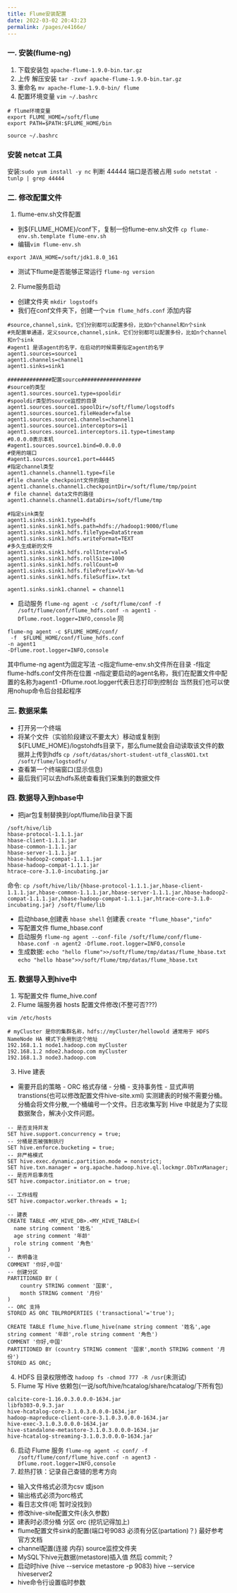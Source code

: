 ```yaml
---
title: Flume安装配置
date: 2022-03-02 20:43:23
permalink: /pages/e4166e/
---
```

### 一. 安装(flume-ng)
1. 下载安装包 `apache-flume-1.9.0-bin.tar.gz`
2. 上传 解压安装 `tar -zxvf apache-flume-1.9.0-bin.tar.gz`
3. 重命名 `mv apache-flume-1.9.0-bin/ flume`
4. 配置环境变量 `vim ~/.bashrc`
```
# flume环境变量
export FLUME_HOME=/soft/flume
export PATH=$PATH:$FLUME_HOME/bin
```
`source ~/.bashrc`

### 安装 netcat 工具
安装:`sudo yum install -y nc`
判断 44444 端口是否被占用 `sudo netstat -tunlp | grep 44444`

### 二. 修改配置文件
1. flume-env.sh文件配置
- 到${FLUME_HOME}/conf下，复制一份flume-env.sh文件
`cp flume-env.sh.template flume-env.sh`
- 编辑`vim flume-env.sh`
```
export JAVA_HOME=/soft/jdk1.8.0_161
```
- 测试下flume是否能够正常运行
`flume-ng version`
2. Flume服务启动
- 创建文件夹  `mkdir logstodfs`
- 我们在conf文件夹下，创建一个`vim flume_hdfs.conf`
添加内容
```
#source,channel,sink，它们分别都可以配置多份，比如n个channel和n个sink
#先配置单通道，定义source,channel,sink，它们分别都可以配置多份，比如n个channel和n个sink
#agent1 是该agent的名字，在启动的时候需要指定agent的名字
agent1.sources=source1
agent1.channels=channel1
agent1.sinks=sink1

##############配置source###################
#source的类型
agent1.sources.source1.type=spooldir
#spooldir类型的source监控的目录
agent1.sources.source1.spoolDir=/soft/flume/logstodfs
agent1.sources.source1.fileHeader=false
agent1.sources.source1.channels=channel1
agent1.sources.source1.interceptors=i1
agent1.sources.source1.interceptors.i1.type=timestamp
#0.0.0.0表示本机
#agent1.sources.source1.bind=0.0.0.0
#使用的端口
#agent1.sources.source1.port=44445
#指定channel类型
agent1.channels.channel1.type=file
#file channle checkpoint文件的路径
agent1.channels.channel1.checkpointDir=/soft/flume/tmp/point
# file channel data文件的路径
agent1.channels.channel1.dataDirs=/soft/flume/tmp

#指定sink类型
agent1.sinks.sink1.type=hdfs
agent1.sinks.sink1.hdfs.path=hdfs://hadoop1:9000/flume
agent1.sinks.sink1.hdfs.fileType=DataStream
agent1.sinks.sink1.hdfs.writeFormat=TEXT
#多久生成新的文件
agent1.sinks.sink1.hdfs.rollInterval=5
agent1.sinks.sink1.hdfs.rollSize=1000
agent1.sinks.sink1.hdfs.rollCount=0
agent1.sinks.sink1.hdfs.filePrefix=%Y-%m-%d
agent1.sinks.sink1.hdfs.fileSuffix=.txt

agent1.sinks.sink1.channel = channel1
```
- 启动服务 
`flume-ng agent -c /soft/flume/conf -f /soft/flume/conf/flume_hdfs.conf -n agent1 -Dflume.root.logger=INFO,console`
同
```
flume-ng agent -c $FLUME_HOME/conf/
 -f  $FLUME_HOME/conf/flume_hdfs.conf 
-n agent1
-Dflume.root.logger=INFO,console
```
其中flume-ng agent为固定写法
-c指定flume-env.sh文件所在目录
-f指定flume-hdfs.conf文件所在位置
-n指定要启动的agent名称，我们在配置文件中配置的名称为agent1
-Dflume.root.logger代表日志打印到控制台
当然我们也可以使用nohup命令后台挂起程序

### 三. 数据采集
- 打开另一个终端
- 将某个文件（实验阶段建议不要太大）移动或复制到${FLUME_HOME}/logstohdfs目录下，那么flume就会自动读取该文件的数据并上传到hdfs
`cp /soft/datas/short-student-utf8_classNO1.txt /soft/flume/logstodfs/`
- 查看第一个终端窗口(显示信息)
- 最后我们可以去hdfs系统查看我们采集到的数据文件
 

### 四. 数据导入到hbase中
- 把jar包复制替换到/opt/flume/lib目录下面
```
/soft/hive/lib
hbase-protocol-1.1.1.jar
hbase-client-1.1.1.jar
hbase-common-1.1.1.jar 
hbase-server-1.1.1.jar
hbase-hadoop2-compat-1.1.1.jar 
hbase-hadoop-compat-1.1.1.jar
htrace-core-3.1.0-incubating.jar
```
命令: `cp /soft/hive/lib/{hbase-protocol-1.1.1.jar,hbase-client-1.1.1.jar,hbase-common-1.1.1.jar,hbase-server-1.1.1.jar,hbase-hadoop2-compat-1.1.1.jar,hbase-hadoop-compat-1.1.1.jar,htrace-core-3.1.0-incubating.jar} /soft/flume/lib`
- 启动hbase,创建表 `hbase shell` 创建表 `create "flume_hbase","info"`
- 写配置文件 flume_hbase.conf
- 启动服务 `flume-ng agent --conf-file /soft/flume/conf/flume-hbase.conf -n agent2 -Dflume.root.logger=INFO,console`
- 生成数据: 
`echo "hello flume">>/soft/flume/tmp/datas/flume_hbase.txt`
`echo "hello hbase">>/soft/flume/tmp/datas/flume_hbase.txt`

### 五. 数据导入到hive中
1. 写配置文件 flume_hive.conf
2. Flume 端服务器 hosts 配置文件修改(不整可否???)
```
vim /etc/hosts

# myCluster 是你的集群名称，hdfs://myCluster/hellowold 通常用于 HDFS NameNode HA 模式下会用到这个地址
192.168.1.1 node1.hadoop.com myCluster
192.168.1.2 ndoe2.hadoop.com myCluster
192.168.1.3 node3.hadoop.com
```
3. Hive 建表
- 需要开启的策略 - ORC 格式存储 - 分桶 - 支持事务性 - 显式声明 transtions(也可以修改配置文件hive-site.xml)
实测建表的时候不需要分桶。分桶会将文件分散,一个桶编号一个文件。日志收集写到 Hive 中就是为了实现数据聚合，解决小文件问题。
```
-- 是否支持并发
SET hive.support.concurrency = true;
-- 分桶是否被强制执行
SET hive.enforce.bucketing = true;
-- 非严格模式
SET hive.exec.dynamic.partition.mode = nonstrict;
SET hive.txn.manager = org.apache.hadoop.hive.ql.lockmgr.DbTxnManager;
-- 是否开启事务性
SET hive.compactor.initiator.on = true;

-- 工作线程
SET hive.compactor.worker.threads = 1;

-- 建表
CREATE TABLE <MY_HIVE_DB>.<MY_HIVE_TABLE>(
  name string comment '姓名'
  age string comment '年龄'
  role string comment '角色'
)
-- 表明备注 
COMMENT '你好,中国'
-- 创建分区
PARTITIONED BY (
    country STRING comment '国家',
    month STRING comment '月份'
)
-- ORC 支持
STORED AS ORC TBLPROPERTIES ('transactional'='true');

CREATE TABLE flume_hive.flume_hive(name string comment '姓名',age string comment '年龄',role string comment '角色')
COMMENT '你好,中国'
PARTITIONED BY (country STRING comment '国家',month STRING comment '月份')
STORED AS ORC;
```
4. HDFS 目录权限修改
`hadoop fs -chmod 777 -R /usr`(未测试)
5. Flume 写 Hive 依赖包(一说/soft/hive/hcatalog/share/hcatalog/下所有包)
```
calcite-core-1.16.0.3.0.0.0-1634.jar
libfb303-0.9.3.jar
hive-hcatalog-core-3.1.0.3.0.0.0-1634.jar
hadoop-mapreduce-client-core-3.1.0.3.0.0.0-1634.jar
hive-exec-3.1.0.3.0.0.0-1634.jar
hive-standalone-metastore-3.1.0.3.0.0.0-1634.jar
hive-hcatalog-streaming-3.1.0.3.0.0.0-1634.jar
```
6. 启动 Flume 服务
`flume-ng agent -c conf/ -f /soft/flume/conf/flume_hive.conf -n agent3 -Dflume.root.logger=INFO,console`
7. 趁热打铁：记录自己查错的思考方向
- 输入文件格式必须为csv 或json
- 输出格式必须为orc格式
- 看日志文件(呃 暂时没找到)
- 修改hive-site配置文件(永久参数)
- 建表时必须分桶 分区 orc (挖坑记得加上)
- flume配置文件sink的配置(端口号9083 必须有分区(partation)？)  最好参考官方文档
- channel配置(连接 内存) source监控文件夹
- MySQL下hive元数据(metastore)插入值 然后 commit;？
- 启动时hive (hive --service metastore -p 9083) hive --service hiveserver2
- hive命令行设置临时参数